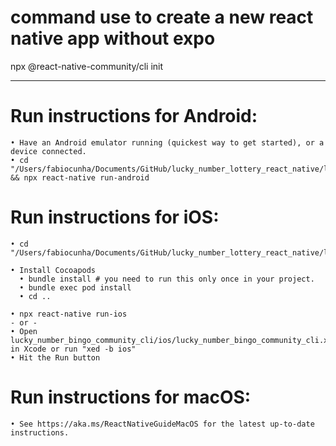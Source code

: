 # command use to create a new react native app without expo

npx @react-native-community/cli init

--------

#  Run instructions for Android:
    • Have an Android emulator running (quickest way to get started), or a device connected.
    • cd "/Users/fabiocunha/Documents/GitHub/lucky_number_lottery_react_native/lucky_number_npx_cli/lucky_number_bingo_community_cli" && npx react-native run-android
  
#  Run instructions for iOS:
    • cd "/Users/fabiocunha/Documents/GitHub/lucky_number_lottery_react_native/lucky_number_npx_cli/lucky_number_bingo_community_cli/ios"
    
    • Install Cocoapods
      • bundle install # you need to run this only once in your project.
      • bundle exec pod install
      • cd ..
    
    • npx react-native run-ios
    - or -
    • Open lucky_number_bingo_community_cli/ios/lucky_number_bingo_community_cli.xcodeproj in Xcode or run "xed -b ios"
    • Hit the Run button
    
#  Run instructions for macOS:
    • See https://aka.ms/ReactNativeGuideMacOS for the latest up-to-date instructions.